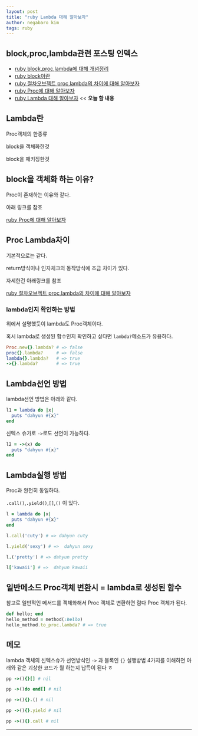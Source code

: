 ```yaml
---
layout: post
title: "ruby Lambda 대해 알아보자"
author: negabaro kim
tags: ruby
---
```



## block,proc,lambda관련 포스팅 인덱스

- [ruby block,proc,lambda에 대해 개념정리]
- [ruby block이란]
- [ruby 절차오브젝트 proc,lambda의 차이에 대해 알아보자]
- [ruby Proc에 대해 알아보자]
- [ruby Lambda 대해 알아보자] << **오늘 할 내용**

## Lambda란

Proc객체의 한종류

block을 객체화한것

block을 패키징한것

## block을 객체화 하는 이유?

Proc이 존재하는 이유와 같다. 

아래 링크를 참조

[ruby Proc에 대해 알아보자]

## Proc Lambda차이

기본적으로는 같다.

return방식이나 인자체크의 동작방식에 조금 차이가 있다.

자세한건 아래링크를 참조

[ruby 절차오브젝트 proc,lambda의 차이에 대해 알아보자]

### lambda인지 확인하는 방법

위에서 설명했듯이 lambda도 Proc객체이다.

혹시 lambda로 생성된 함수인지 확인하고 싶다면 `lambda?`메소드가 유용하다.

```ruby
Proc.new{}.lambda? # => false
proc{}.lambda?     # => false
lambda{}.lambda?   # => true
->{}.lambda?       # => true
```

## Lambda선언 방법

lambda선언 방법은 아래와 같다.

```ruby
l1 = lambda do |x|
  puts "dahyun #{x}"
end
```

신텍스 슈가로 `->`로도 선언이 가능하다.

```ruby
l2 = ->(x) do
  puts "dahyun #{x}"
end
```

## Lambda실행 방법

Proc과 완전히 동일하다.

`.call()`,`.yield()`,`[]`,`()` 이 있다.

```ruby
l = lambda do |x|
  puts "dahyun #{x}"
end

l.call('cuty') # => dahyun cuty

l.yield('sexy') # =>  dahyun sexy

l.('pretty') # => dahyun pretty

l['kawaii'] # =>  dahyun kawaii
```


## 일반메소드 Proc객체 변환시 = lambda로 생성된 함수

참고로 일반적인 메서드를 객체화해서 Proc 객체로 변환하면 람다 Proc 객체가 된다.


```ruby
def hello; end
hello_method = method(:hello)
hello_method.to_proc.lambda? # => true
```

## 메모

lambda 객체의 신텍스슈가 선언방식인 `->` 과 블록인 `{}` 실행방법 4가지를 이해하면 아래와 같은 괴상한 코드가 뭘 하는지 납득이 된다 ㅎ

```ruby
pp ->(){}[] # nil

pp ->()do end[] # nil

pp ->(){}.() # nil

pp ->(){}.yield # nil

pp ->(){}.call # nil
```

---

[루비 블록, Proc 객체, 람다 함수의 차이
블록, Proc 객체, 람다(lambda) 함수의 차이 이해하기]: https://www.44bits.io/ko/post/ruby-proc-and-lambda


[ruby block,proc,lambda에 대해 개념정리]: https://negabaro.github.io/archive/ruby-block_proc_lambda

[ruby 절차오브젝트 proc,lambda의 차이에 대해 알아보자]: https://negabaro.github.io/archive/ruby-difference_between_proc_lambda

[ruby block이란]: https://negabaro.github.io/archive/ruby-block

[ruby Lambda 대해 알아보자]: https://negabaro.github.io/archive/ruby-lambda

[ruby Proc에 대해 알아보자]: https://negabaro.github.io/archive/ruby-proc
